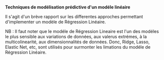**Techniques de modélisation prédictive d'un modéle linéaire**

Il s'agit d'un brève rapport sur les differentes approches permettant d'implementer un modèle de Régression Linéaire. 

NB : Il faut noter que le modéle de Régression Lineaire est l'un des modéles le plus sensible aux variations de données, aux valerus extrémes, à la multicolinearité, aux dimensionnalités de données. Donc, Ridge, Lasso, Elastic Net, etc, sont utilisés pour surmonter les limations du modéle de Régression Linéaire.
